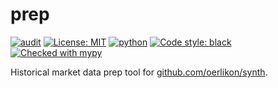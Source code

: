 # prep

[![audit](https://github.com/oerlikon/prep/actions/workflows/ci.yml/badge.svg)](https://github.com/oerlikon/prep/actions/workflows/ci.yml)
[![License: MIT](https://img.shields.io/badge/License-MIT-yellow.svg)](https://opensource.org/licenses/MIT)
[![python](https://img.shields.io/badge/Python-3.11-3776AB.svg?style=flat&logo=python&logoColor=white)](https://www.python.org)
[![Code style: black](https://img.shields.io/badge/code%20style-black-000000.svg)](https://github.com/psf/black)
[![Checked with mypy](http://www.mypy-lang.org/static/mypy_badge.svg)](http://mypy-lang.org/)

Historical market data prep tool for [github.com/oerlikon/synth](https://github.com/oerlikon/synth).
